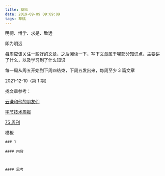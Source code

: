 ```yaml
---
title: 草稿
date: 2019-09-09 09:09:09
tags: 草稿
---
```


明德、博学、求是、致远

即为明远

每周应该关注一些好的文章，之后阅读一下，写下文章属于哪部分知识点，主要讲了什么，以及学习到了什么知识

每一周从周五开始到下周四结束，下周五发出来，每周至少 3 篇文章

2021-12-10（第 1 期）

找文章参考：

[云谦和他的朋友们](https://mp.weixin.qq.com/mp/appmsgalbum?__biz=MjM5NDgyODI4MQ==&action=getalbum&album_id=1862545371797749761&scene=173&subscene=93&sessionid=1640575833&enterid=1640575860&from_msgid=2247484441&from_itemidx=1&count=3&nolastread=1#wechat_redirect)

[字节技术周报](https://mp.weixin.qq.com/mp/appmsgalbum?__biz=Mzg2ODQ1OTExOA==&action=getalbum&album_id=1706105889872527361&scene=173&subscene=93&sessionid=1640575987&enterid=1640576052&from_msgid=2247495702&from_itemidx=1&count=3&nolastread=1#wechat_redirect)

[75 周刊](https://mp.weixin.qq.com/mp/appmsgalbum?__biz=Mzg4MTYwMzY1Mw==&action=getalbum&album_id=1899297601078771727&scene=173&subscene=93&sessionid=1640575987&enterid=1640576130&from_msgid=2247501344&from_itemidx=1&count=3&nolastread=1#wechat_redirect)

模板

```
### 1

#### 内容



#### 思考



```

